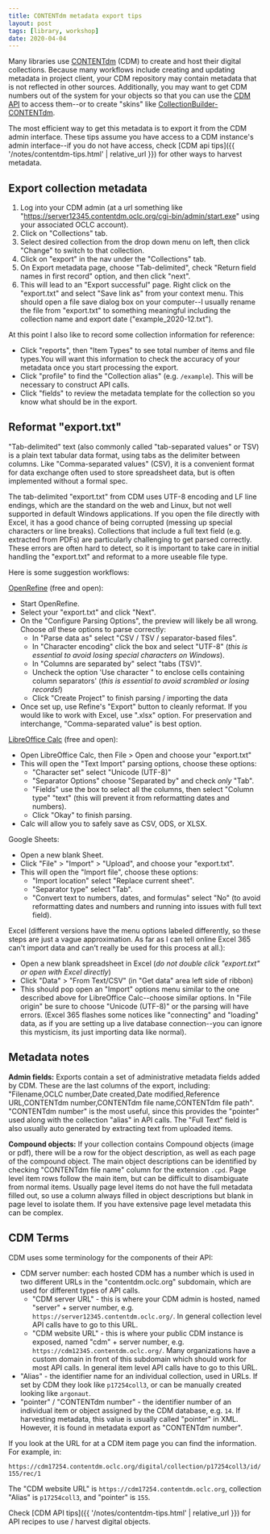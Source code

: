 ```yaml
---
title: CONTENTdm metadata export tips
layout: post
tags: [library, workshop]
date: 2020-04-04
---
```


Many libraries use [CONTENTdm](https://www.oclc.org/en/contentdm.html) (CDM) to create and host their digital collections. 
Because many workflows include creating and updating metadata in project client, your CDM repository may contain metadata that is not reflected in other sources.
Additionally, you may want to get CDM numbers out of the system for your objects so that you can use the [CDM API](https://www.oclc.org/support/services/contentdm/help/customizing-website-help/other-customizations/contentdm-api-reference.en.html) to access them--or to create "skins" like [CollectionBuilder-CONTENTdm](https://github.com/CollectionBuilder/collectionbuilder-contentdm).

The most efficient way to get this metadata is to export it from the CDM admin interface.
These tips assume you have access to a CDM instance's admin interface--if you do not have access, check [CDM api tips]({{ '/notes/contentdm-tips.html' | relative_url }}) for other ways to harvest metadata.

## Export collection metadata

1. Log into your CDM admin (at a url something like "https://server12345.contentdm.oclc.org/cgi-bin/admin/start.exe" using your associated OCLC account).
2. Click on "Collections" tab.
3. Select desired collection from the drop down menu on left, then click "Change" to switch to that collection.
4. Click on "export" in the nav under the "Collections" tab.
5. On Export metadata page, choose "Tab-delimited", check "Return field names in first record" option, and then click "next".
6. This will lead to an "Export successful" page. Right click on the "export.txt" and select "Save link as" from your context menu. This should open a file save dialog box on your computer--I usually rename the file from "export.txt" to something meaningful including the collection name and export date ("example_2020-12.txt").

At this point I also like to record some collection information for reference:

- Click "reports", then "Item Types" to see total number of items and file types.You will want this information to check the accuracy of your metadata once you start processing the export.
- Click "profile" to find the "Collection alias" (e.g. `/example`). This will be necessary to construct API calls.
- Click "fields" to review the metadata template for the collection so you know what should be in the export.

## Reformat "export.txt"

"Tab-delimited" text (also commonly called "tab-separated values" or TSV) is a plain text tabular data format, using tabs as the delimiter between columns.
Like "Comma-separated values" (CSV), it is a convenient format for data exchange often used to store spreadsheet data, but is often implemented without a formal spec.

The tab-delimited "export.txt" from CDM uses UTF-8 encoding and LF line endings, which are the standard on the web and Linux, but not well supported in default Windows applications.
If you open the file directly with Excel, it has a good chance of being corrupted (messing up special characters or line breaks).
Collections that include a full text field (e.g. extracted from PDFs) are particularly challenging to get parsed correctly.
These errors are often hard to detect, so it is important to take care in initial handling the "export.txt" and reformat to a more useable file type.

Here is some suggestion workflows:

[OpenRefine](https://openrefine.org/) (free and open):

- Start OpenRefine.
- Select your "export.txt" and click "Next".
- On the "Configure Parsing Options", the preview will likely be all wrong. Choose *all* these options to parse correctly:
    - In "Parse data as" select "CSV / TSV / separator-based files".
    - In "Character encoding" click the box and select "UTF-8" (*this is essential to avoid losing special characters on Windows*).
    - In "Columns are separated by" select "tabs (TSV)".
    - Uncheck the option 'Use character " to enclose cells containing column separators' (*this is essential to avoid scrambled or losing records!*)
    - Click "Create Project" to finish parsing / importing the data
- Once set up, use Refine's "Export" button to cleanly reformat. If you would like to work with Excel, use ".xlsx" option. For preservation and interchange, "Comma-separated value" is best option.

[LibreOffice Calc](https://www.libreoffice.org/) (free and open):

- Open LibreOffice Calc, then File > Open and choose your "export.txt" 
- This will open the "Text Import" parsing options, choose these options:
    - "Character set" select "Unicode (UTF-8)"
    - "Separator Options" choose "Separated by" and check *only* "Tab".
    - "Fields" use the box to select all the columns, then select "Column type" "text" (this will prevent it from reformatting dates and numbers).
    - Click "Okay" to finish parsing.
- Calc will allow you to safely save as CSV, ODS, or XLSX.  

Google Sheets:

- Open a new blank Sheet.
- Click "File" > "Import" > "Upload", and choose your "export.txt".
- This will open the "Import file", choose these options:
    - "Import location" select "Replace current sheet".
    - "Separator type" select "Tab".
    - "Convert text to numbers, dates, and formulas" select "No" (to avoid reformatting dates and numbers and running into issues with full text field).

Excel (different versions have the menu options labeled differently, so these steps are just a vague approximation. As far as I can tell online Excel 365 can't import data and can't really be used for this process at all.):

- Open a new blank spreadsheet in Excel (*do not double click "export.txt" or open with Excel directly*)
- Click "Data" > "From Text/CSV" (in "Get data" area left side of ribbon)
- This should pop open an "Import" options menu similar to the one described above for LibreOffice Calc--choose similar options. In "File origin" be sure to choose "Unicode (UTF-8)" or the parsing will have errors. (Excel 365 flashes some notices like "connecting" and "loading" data, as if you are setting up a live database connection--you can ignore this mysticism, its just importing data like normal).

## Metadata notes

**Admin fields:** 
Exports contain a set of administrative metadata fields added by CDM. 
These are the last columns of the export, including:
"Filename,OCLC number,Date created,Date modified,Reference URL,CONTENTdm number,CONTENTdm file name,CONTENTdm file path".
"CONTENTdm number" is the most useful, since this provides the "pointer" used along with the collection "alias" in API calls.
The "Full Text" field is also usually auto generated by extracting text from uploaded items.

**Compound objects:**
If your collection contains Compound objects (image or pdf), there will be a row for the object description, as well as each page of the compound object.
The main object descriptions can be identified by checking "CONTENTdm file name" column for the extension `.cpd`.
Page level item rows follow the main item, but can be difficult to disambiguate from normal items.
Usually page level items do not have the full metadata filled out, so use a column always filled in object descriptions but blank in page level to isolate them. 
If you have extensive page level metadata this can be complex.

## CDM Terms

CDM uses some terminology for the components of their API:

- CDM server number: each hosted CDM has a number which is used in two different URLs in the "contentdm.oclc.org" subdomain, which are used for different types of API calls.
    - "CDM server URL" - this is where your CDM admin is hosted, named "server" + server number, e.g. `https://server12345.contentdm.oclc.org/`. In general collection level API calls have to go to this URL.
    - "CDM website URL" - this is where your public CDM instance is exposed, named "cdm" + server number, e.g. `https://cdm12345.contentdm.oclc.org/`. Many organizations have a custom domain in front of this subdomain which should work for most API calls. In general item level API calls have to go to this URL.
- "Alias" - the identifier name for an individual collection, used in URLs. If set by CDM they look like `p17254coll3`, or can be manually created looking like `argonaut`.
- "pointer" / "CONTENTdm number" - the identifier number of an individual item or object assigned by the CDM database, e.g. `14`. If harvesting metadata, this value is usually called "pointer" in XML. However, it is found in metadata export as "CONTENTdm number".

If you look at the URL for at a CDM item page you can find the information.
For example, in:

`https://cdm17254.contentdm.oclc.org/digital/collection/p17254coll3/id/155/rec/1`

The "CDM website URL" is `https://cdm17254.contentdm.oclc.org`,
collection "Alias" is `p17254coll3`,
and "pointer" is `155`.

Check [CDM API tips]({{ '/notes/contentdm-tips.html' | relative_url }}) for API recipes to use / harvest digital objects.

